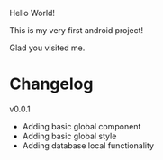 Hello World!

This is my very first android project!

Glad you visited me.

# Changelog

v0.0.1
- Adding basic global component
- Adding basic global style
- Adding database local functionality
